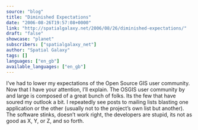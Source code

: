 ```yaml
---
source: "blog"
title: "Diminished Expectations"
date: "2006-08-26T19:57:08+0000"
link: "http://spatialgalaxy.net/2006/08/26/diminished-expectations/"
draft: "false"
showcase: "planet"
subscribers: ["spatialgalaxy_net"]
author: "Spatial Galaxy"
tags: []
languages: ["en_gb"]
available_languages: ["en_gb"]
---
```


I&rsquo;ve had to lower my expectations of the Open Source GIS user community. Now that I have your attention, I&rsquo;ll explain. The OSGIS user community by and large is composed of a great bunch of folks. Its the few that have soured my outlook a bit. I repeatedly see posts to mailing lists blasting one application or the other (usually not to the project&rsquo;s own list but another). The software stinks, doesn&rsquo;t work right, the developers are stupid, its not as good as X, Y, or Z, and so forth.
